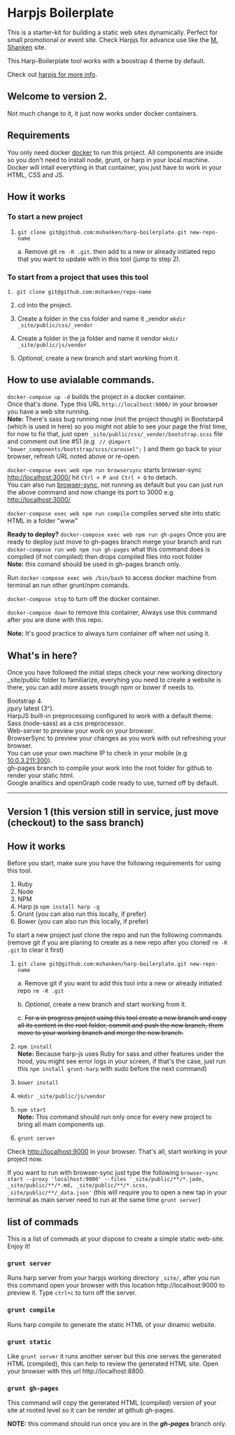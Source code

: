 # Harpjs Boilerplate

This is a starter-kit for building a static web sites dynamically. Perfect for small promotional or event site.
Check Harpjs for advance use like the [M. Shanken](https://github.com/mshanken/mshanken) site.

This Harp-Boilerplate tool works with a boostrap 4 theme by default.

Check out [harpjs for more info](http://harpjs.com/docs/).

## Welcome to version 2.

Not much change to it, it just now works under docker containers.

## Requirements

You only need docker [docker](https://www.docker.com/) to run this project. All components are inside so you don't need to install node, grunt, or harp in your local machine. Docker will intall everything in that container, you just have to work in your HTML, CSS and JS.

## How it works

### To start a new project

1. ```git clone git@github.com:mshanken/harp-boilerplate.git new-repo-name```
    
    a. Remove git ```rm -R .git```. then add to a new or already initiated repo that you want to update with in this tool (jump to step 2).

### To start from a project that uses this tool

    1. git clone git@github.com:mshanken/repo-name

2. cd into the project.

3. Create a folder in the css folder and name it _vendor ```mkdir _site/public/css/_vendor```

4. Create a folder in the ja folder and name it vendor ```mkdir _site/public/js/vendor```

5. _Optional_, create a new branch and start working from it.

## How to use avialable commands.

```docker-compose up -d``` builds the project in a docker container.<br>
Once that's done. Type this URL ```http://localhost:9000/``` in your browser you have a web site running.<br>
**Note:** There's sass bug running now (not the project though) in Bootstarp4 (which is used in here) so you might not able to see your page the frist time, for now to fix that, just open ```_site/public/css/_vendor/bootstrap.scss``` file and comment out line #51 (e.g ``` // @import "bower_components/bootstrap/scss/carousel";``` ) and them go back to your browser, refresh URL noted above or re-open.

```docker-compose exec web npm run browsersync``` starts browser-sync [http://localhost:3000/](http://localhost:3000/) hit ```Ctrl + P and Ctrl + Q``` to detach.<br>
You can also run [browser-sync](https://www.browsersync.io/), not running as default but you can just run the above command and now change its port to 3000 e.g [http://localhost:3000/](http://localhost:3000/)

```docker-compose exec web npm run compile``` compiles served site into static HTML in a folder "www"

**Ready to deploy?** 
```docker-compose exec web npm run gh-pages``` Once you are ready to deploy just move to gh-pages branch merge your branch and run ```docker-compose run web npm run gh-pages``` what this command does is compiled (if not compiled) then drops compiled files into root folder<br>
**Note:** this comand should be used in gh-pages branch only.

Run ```docker-compose exec web /bin/bash``` to access docker machine from terminal an run other grunt/npm comands.

```docker-compose stop``` to turn off the docker container.

```docker-compose down``` to remove this container, Always use this command after you are done with this repo.

**Note:** It's good practice to always turn container off when not using it.


## What's in here?
Once you have followed the initial steps check your new working directory _site/public folder to familiarize, everyhing you need to create a website is there, you can add more assets trough npm or bower if needs to.

Bootstrap 4.<br>
jqury latest (3^).<br>
HarpJS built-in preprocessing configured to work with a default theme.<br>
Sass (node-sass) as a css preprocessor.<br>
Web-server to preview your work on your browser.<br>
BrowserSync to preview your changes as you work with out refreshing your browser.<br>
You can use your own machine IP to check in your mobile (e.g [10.0.3.211:300](http://10.0.3.211:3000/)).<br>
gh-pages branch to compile your work into the root folder for github to render your static html.<br>
Google analitics and openGraph code ready to use, turned off by default.

---

## Version 1 (this version still in service, just move (checkout) to the sass branch)

## How it works
Before you start, make sure you have the following requirements for using this tool.

1. Ruby
2. Node
3. NPM
4. Harp js ```npm install harp -g```
5. Grunt (you can also run this locally, if prefer)
6. Bower  (you can also run this locally, if prefer)

To start a new project just clone the repo and run the following commands (remove git if you are planing to create as a new repo after you cloned ```rm -R .git``` to clear it first)

1. ```git clone git@github.com:mshanken/harp-boilerplate.git new-repo-name```

	a. Remove git if you want to add this tool into a new or already initiated repo ```rm -R .git```

	b. _Optional_, create a new branch and start working from it.
	
	c. <del>For a in progress project using this tool create a new branch and copy all its content in the root folder, commit and push the new branch, them move to your working branch and merge the new branch.</del>

2. ```npm install```<br>
**Note:** Because harp-js uses Ruby for sass and other features under the hood, you might see error logs in your screen, if that's the case, just run this ```npm install grunt-harp``` with sudo before the next command)
3. ```bower install```
4. ```mkdir _site/public/js/vendor```
5. ```npm start```<br>
**Note:** This command should run only once for every new project to bring all main components up.
6. ```grunt server```

Check [http://localhost:9000](http://localhost:9000) in your browser. That's all, start working in your project now.

If you want to run with browser-sync just type the following ```browser-sync start --proxy 'localhost:9000' --files '_site/public/**/*.jade, _site/public/**/*.md, _site/public/**/*.scss, _site/public/**/_data.json'``` (this will require you to open a new tap in your terminal as main server need to run at the same time ```grunt server```)

## list of commads
This is a list of commads at your dispose to create a simple static web-site. Enjoy it!

### ```grunt server```
Runs harp server from your harpjs working directory ```_site/```, after you run this command open your browser with this location http://localhost:9000 to preview it. Type ```ctrl+c``` to turn off the server.

### ```grunt compile```
Runs harp compile to generate the static HTML of your dinamic website.

### ```grunt static```
Like ```grunt server``` it runs another server but this one serves the generated HTML (compiled), this can help to review the generated HTML site. Open your browser with this url http://localhost:8800.

### ```grunt gh-pages```
This command will copy the generated HTML (compiled) version of your site at rooted level so it can be render at github gh-pages.

**NOTE:** this command should run once you are in the **_gh-pages_** branch only.


